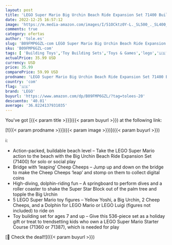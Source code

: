 ```yaml
---
layout: post
title: 'LEGO Super Mario Big Urchin Beach Ride Expansion Set 71400 Building Kit; Collectible Toy for Kids Aged 7 and up  536 Pieces '
date: 2022-12-25 16:57:12
image: 'https://m.media-amazon.com/images/I/51OCktz0Y-L._SL500_._SL400_.jpg'
comments: true
category: ofertas
author: 'tole.es'
slug: 'B09FMP6GZL-com LEGO Super Mario Big Urchin Beach Ride Expansion Set...'
sku: 'B09FMP6GZL-com'
tags: [ 'Building Toys','Toy Building Sets','Toys & Games','lego','🇺🇸', ]
actualPrice: 35.99 USD
currency: USD
price: 35.99
comparePrice: 59.99 USD
prodname: 'LEGO Super Mario Big Urchin Beach Ride Expansion Set 71400 Building Kit; Collectible Toy for Kids Aged 7 and up  536 Pieces '
country: 'com'
flag: '🇺🇸'
brand: 'LEGO'
buyurl: 'https://www.amazon.com/dp/B09FMP6GZL/?tag=tolees-20'
descuento: '40.01'
average: '36.8224137931035'
---
```


You've got [{{< param title >}}]({{< param buyurl >}}) at the following link:

[![{{< param prodname >}}]({{< param image >}})]({{< param buyurl >}})

ℹ️:

- Action-packed, buildable beach level – Take the LEGO Super Mario action to the beach with the Big Urchin Beach Ride Expansion Set (71400) for solo or social play
- Bridge with ‘leaping’ Cheep Cheeps – Jump up and down on the bridge to make the Cheep Cheeps ‘leap’ and stomp on them to collect digital coins
- High-diving, dolphin-riding fun – A springboard to perform dives and a roller coaster to shake the Super Star Block out of the palm tree and topple the Big Urchin
- 5 LEGO Super Mario toy figures – Yellow Yoshi, a Big Urchin, 2 Cheep Cheeps, and a Dolphin for LEGO Mario or LEGO Luigi (figures not included) to ride on
- Toy building set for ages 7 and up – Give this 536-piece set as a holiday gift or treat to trendsetting kids who own a LEGO Super Mario Starter Course (71360 or 71387), which is needed for play

[🛒 Check the deal!!]({{< param buyurl >}})

